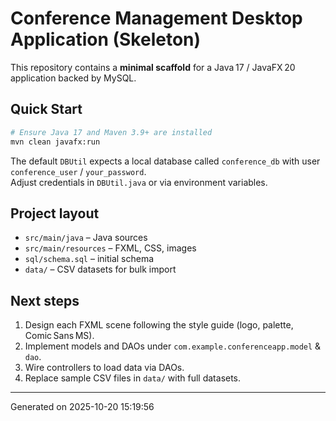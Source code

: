 # Conference Management Desktop Application (Skeleton)

This repository contains a **minimal scaffold** for a Java 17 / JavaFX 20 application backed by MySQL.

## Quick Start

```bash
# Ensure Java 17 and Maven 3.9+ are installed
mvn clean javafx:run
```

The default `DBUtil` expects a local database called `conference_db`
with user `conference_user` / `your_password`.  
Adjust credentials in `DBUtil.java` or via environment variables.

## Project layout

* `src/main/java` – Java sources  
* `src/main/resources` – FXML, CSS, images  
* `sql/schema.sql` – initial schema  
* `data/` – CSV datasets for bulk import

## Next steps

1. Design each FXML scene following the style guide (logo, palette, Comic Sans MS).
2. Implement models and DAOs under `com.example.conferenceapp.model` & `dao`.
3. Wire controllers to load data via DAOs.
4. Replace sample CSV files in `data/` with full datasets.

---

Generated on 2025-10-20 15:19:56